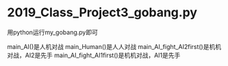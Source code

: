 # 2019_Class_Project3_gobang.py
用python运行my_gobang.py即可

main_AI()是人机对战
main_Human()是人人对战
main_AI_fight_AI2first()是机机对战，AI2是先手
 main_AI_fight_AI1first()是机机对战，AI1是先手
